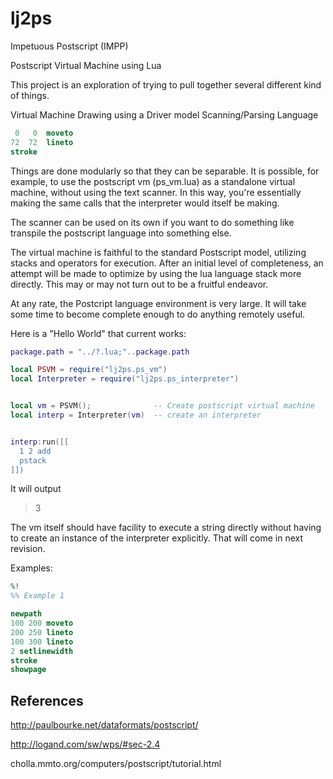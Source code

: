 # lj2ps
Impetuous Postscript (IMPP)

Postscript Virtual Machine using Lua

This project is an exploration of trying to pull together several different kind of things.

  Virtual Machine
  Drawing using a Driver model
  Scanning/Parsing Language

```Postscript
 0   0  moveto
72  72  lineto
stroke
```

Things are done modularly so that they can be separable.  It is possible, for example, to use the postscript vm (ps_vm.lua) as a standalone virtual machine, without using the text scanner.  In this way, you're essentially making the same calls that the interpreter would itself be making.

The scanner can be used on its own if you want to do something like transpile the postscript language into something else.

The virtual machine is faithful to the standard Postscript model, utilizing stacks and operators for execution.  After an initial level of completeness, an attempt will be made to optimize by using the lua language stack more directly.  This may or may not turn out to be a fruitful endeavor.

At any rate, the Postcript language environment is very large.  It will take some time to become complete enough to do anything remotely useful.


Here is a "Hello World" that current works:

```lua
package.path = "../?.lua;"..package.path

local PSVM = require("lj2ps.ps_vm")
local Interpreter = require("lj2ps.ps_interpreter")


local vm = PSVM();              -- Create postscript virtual machine
local interp = Interpreter(vm)  -- create an interpreter


interp:run([[
  1 2 add 
  pstack
]])

```

It will output

> 3

The vm itself should have facility to execute a string directly without having to create an instance of the interpreter explicitly.  That will come in next revision.

Examples:
```Postscript
%!
%% Example 1

newpath
100 200 moveto
200 250 lineto
100 300 lineto
2 setlinewidth
stroke
showpage
```


References
----------

http://paulbourke.net/dataformats/postscript/

http://logand.com/sw/wps/#sec-2.4

cholla.mmto.org/computers/postscript/tutorial.html

